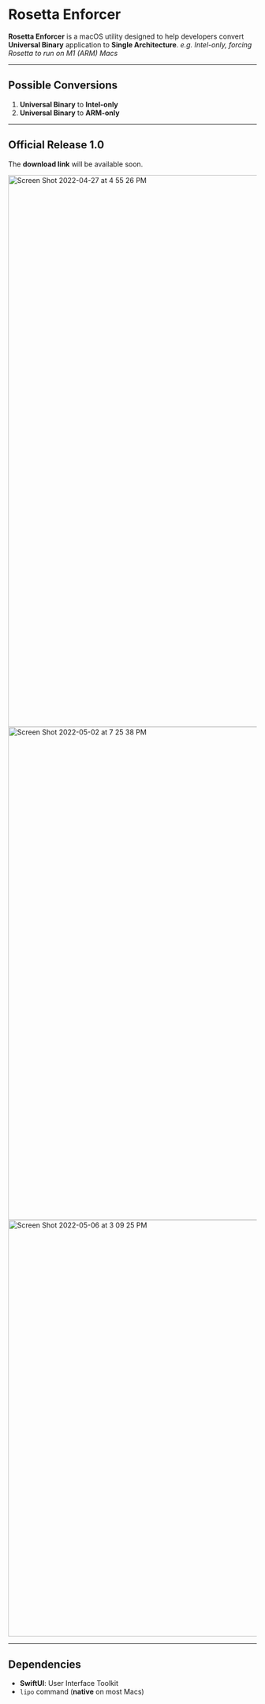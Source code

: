 # Rosetta Enforcer
**Rosetta Enforcer** is a macOS utility designed to help developers convert **Universal Binary** application to **Single Architecture**.
*e.g. Intel-only, forcing Rosetta to run on M1 (ARM) Macs*

---

## Possible Conversions

1. **Universal Binary** to **Intel-only**
2. **Universal Binary** to **ARM-only**

---

## Official Release 1.0

The **download link** will be available soon.

<img width="1119" alt="Screen Shot 2022-04-27 at 4 55 26 PM" src="https://user-images.githubusercontent.com/35755386/165629451-8a387c61-5d78-45e9-aef5-ecb53af24aab.png">

<img width="1000" alt="Screen Shot 2022-05-02 at 7 25 38 PM" src="https://user-images.githubusercontent.com/35755386/166342011-0adf3649-a007-4410-ac48-83dba0020573.png">

<img width="845" alt="Screen Shot 2022-05-06 at 3 09 25 PM" src="https://user-images.githubusercontent.com/35755386/167202509-5b9ce685-c280-4c84-9cd6-7dbb368140b6.png">

---

## Dependencies

- **SwiftUI**: User Interface Toolkit
- ```lipo``` command (**native** on most Macs)
